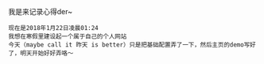 我是来记录心得der~

    现在是2018年1月22日凌晨01:24        
    我想在寒假里建设起一个属于自己的个人网站        
    今天（maybe call it 昨天 is better）只是把基础配置弄了一下，然后主页的demo写好了，明天开始好好弄咯～
